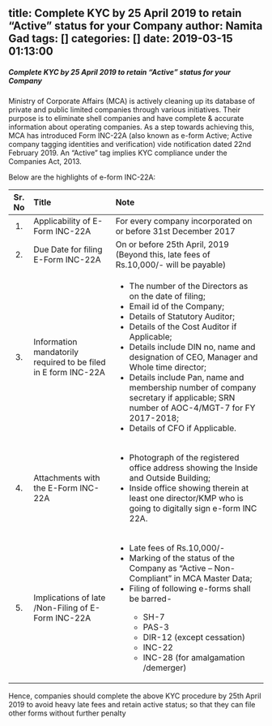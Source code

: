 title: Complete KYC by 25 April 2019 to retain “Active” status for your Company
author: Namita Gad
tags: []
categories: []
date: 2019-03-15 01:13:00
---
##### Complete KYC by 25 April 2019 to retain “Active” status for your Company

Ministry of Corporate Affairs (MCA) is actively cleaning up its database of private and public limited companies through various initiatives. Their purpose is to eliminate shell companies and have complete & accurate information about operating companies. As a step towards achieving this, MCA has introduced Form INC-22A (also known as e-form Active; Active company tagging identities and verification) vide notification dated 22nd February 2019. An “Active” tag implies KYC compliance under the Companies Act, 2013.

Below are the highlights of e-form INC-22A:

|Sr. No|Title         |Note   |
|:---: |:-------------| :-----|
|1.|Applicability of E-Form INC-22A|For every company incorporated on or before 31st December 2017|
|2.|Due Date for filing E-Form INC-22A|On or before 25th April, 2019 (Beyond this, late fees of Rs.10,000/- will be payable)|
|3.|Information mandatorily required to be filed in E form INC-22A|<ul><li>The number of the Directors as on the date of  filing;</li><li>Email id of the Company;</li><li>Details of Statutory Auditor;</li><li>Details of the Cost Auditor if Applicable;</li><li>Details include DIN no, name and designation of CEO, Manager and Whole time director;</li><li>Details include Pan, name and membership number of company secretary if applicable; SRN number of AOC-4/MGT-7 for FY 2017-2018; </li><li>Details of CFO if Applicable.<ul>|
|4.|Attachments with the E-Form INC-22A|<ul><li>Photograph of the registered office address showing the Inside and Outside Building;</li><li>Inside office showing therein at least one director/KMP who is going to digitally sign e-form INC 22A.<ul>|
|5.|Implications of late /Non-Filing of E-Form INC-22A|<ul><li>Late fees of Rs.10,000/- </li><li>Marking of the status of the Company as “Active – Non-Compliant” in MCA Master Data;</li><li>Filing of following e-forms shall be barred- </li><ul></li><li>SH-7 </li><li>PAS-3 </li><li>DIR-12 (except cessation) </li><li>INC-22 </li><li>INC-28 (for amalgamation /demerger)

Hence, companies should complete the above KYC procedure by 25th April 2019 to avoid heavy late fees and retain active status; so that they can file other forms without further penalty